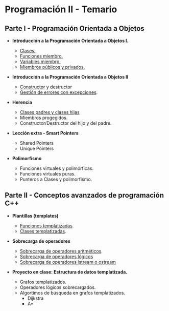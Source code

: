 # Programación II - Temario

## Parte I - Programación Orientada a Objetos
 * **Introducción a la Programación Orientada a Objetos I.**
   * [Clases.](./temario/clases.md)
   * [Funciones miembro.](./temario/clases.md)
   * [Variables miembro.](./temario/clases.md)
   * [Miembros públicos y privados.](./temario/clasesII.md)
 * **Introducción a la Programación Orientada a Objetos II**
   * [Constructor](./temario/clasesIII.md) y destructor
   * [Gestión de errores con excepciones](./temario/excepciones.md).
   

 * **Herencia**
   * [Clases padres y clases hijas](./temario/herencia.md)
   * Miembros progegidos.
   * Constructor/Destructor del hijo y del padre.

 * **Lección extra - Smart Pointers**
   * Shared Pointers
   * Unique Pointers

 * **Polimorfismo**
   * Funciones virtuales y polimórficas.
   * Funciones virtuales puras.
   * Punteros a Clases y polimorfismo.

## Parte II - Conceptos avanzados de programación C++

 * **Plantillas (templates)**
   * [Funciones templatizadas](temario/funcionestempl.md).
   * [Clases templatizadas](temario/clasescionestempl.md).
  
 * **Sobrecarga de operadores**
   * [Sobrecarga de operadores aritméticos](temario/sobrecargaopar.md).
   * [Sobrecarga de operadores lógicos](temario/sobrecargaoplog.md)
   * [Sobrecarga de operadores istream o ostream](temario/sobrecargaopos.md)

 * **Proyecto en clase: Estructura de datos templatizada.**
   * Grafos templatizados.
   * Operadores lógicos sobrecargados.
   * Algortimos de búsqueda en grafos templatizados.
     * Dijkstra
     * A*